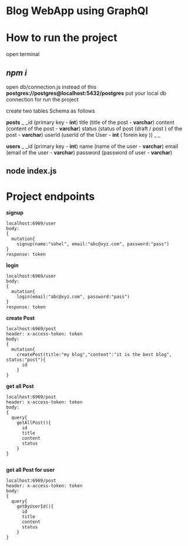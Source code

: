 # Blog WebApp using GraphQl

# How to run the project 
  
  open terminal 
  ## _npm i_
  
  open db/connection.js
  instead of this __postgres://postgres@localhost:5432/postgres__ put your local db connection for run the project 
  
  create two tables 
  Schema as follows
  
  __posts__
  _ _id (primary key - __int__)
  title (title of the post - __varchar__)
  content (content of the post - __varchar__)
  status (status of post (draft / post ) of the post - __varchar__)
  userId (userId of the User - __int__ ( forein key )) _ _
  
  __users__
  _ _id (primary key - __int__)
  name (name of the user - __varchar__)
  email (email of the user - __varchar__)
  password (password of user - __varchar__)
  
  
  ## node index.js
  
# Project endpoints

  __signup__
  ```
  localhost:6969/user
  body:
  {
    mutation{
      signup(name:"sohel", email:"abc@xyz.com", password:"pass")
  }
  response: token
  ```
  
  __login__
  ```
  localhost:6969/user
  body:
  {
    mutation{
      login(email:"abc@xyz.com", password:"pass")
  }
  response: token
  ```
  
  __create Post__
  ```
  localhost:6969/post
  header: x-access-token: token
  body:
  {
    mutation{
      createPost(title:"my blog","content":"it is the best blog", status:"post"){
        id
      }
  }
  
  ```
  
  __get all Post__
  ```
  localhost:6969/post
  header: x-access-token: token
  body:
  {
    query{
      getAllPost(){
        id
        title
        content
        status
      }
  }
  
  
  ```
  __get all Post for user__
  ```
  localhost:6969/post
  header: x-access-token: token
  body:
  {
    query{
      getByUserId(){
        id
        title
        content
        status
      }
  }
  ```
